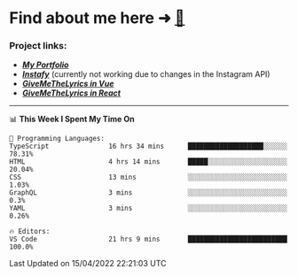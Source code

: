 # Find about me here ➜ [🧑](https://pauabella.dev)

### Project links:
- ***[My Portfolio](https://pauabella.dev)***
- ***[Instafy](https://instafy.me)*** (currently not working due to changes in the Instagram API)
- ***[GiveMeTheLyrics in Vue](https://lyrics.pauabella.dev)***
- ***[GiveMeTheLyrics in React](https://pauabella.dev/GiveMeTheLyrics)***

---
<!--START_SECTION:waka-->
📊 **This Week I Spent My Time On** 

```text
💬 Programming Languages: 
TypeScript               16 hrs 34 mins      ███████████████████░░░░░░   78.31% 
HTML                     4 hrs 14 mins       █████░░░░░░░░░░░░░░░░░░░░   20.04% 
CSS                      13 mins             ░░░░░░░░░░░░░░░░░░░░░░░░░   1.03% 
GraphQL                  3 mins              ░░░░░░░░░░░░░░░░░░░░░░░░░   0.3% 
YAML                     3 mins              ░░░░░░░░░░░░░░░░░░░░░░░░░   0.26%

🔥 Editors: 
VS Code                  21 hrs 9 mins       █████████████████████████   100.0%

```


 Last Updated on 15/04/2022 22:21:03 UTC
<!--END_SECTION:waka-->
